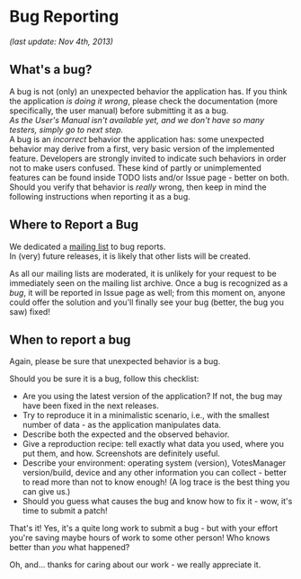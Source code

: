 Bug Reporting
=============
*(last update: Nov 4th, 2013)*

What's a bug?
-------------
A bug is not (only) an unexpected behavior the application has. If you think the application *is doing it wrong*, please check the documentation (more specifically, the user manual) before submitting it as a bug.  
*As the User's Manual isn't available yet, and we don't have so many testers, simply go to next step.*  
A bug is an *incorrect* behavior the application has: some unexpected behavior may derive from a first, very basic version of the implemented feature. Developers are strongly invited to indicate such behaviors in order not to make users confused. These kind of partly or unimplemented features can be found inside TODO lists and/or Issue page - better on both.  
Should you verify that behavior is *really* wrong, then keep in mind the following instructions when reporting it as a bug.

Where to Report a Bug
---------------------

We dedicated a [mailing list](http://www.freelists.org/list/bugs-votesmanager) to bug reports.  
In (very) future releases, it is likely that other lists will be created.

As all our mailing lists are moderated, it is unlikely for your request to be immediately seen on the mailing list archive. Once a bug is recognized as a *bug*, it will be reported in Issue page as well; from this moment on, anyone could offer the solution and you'll finally see your bug (better, the bug you saw) fixed!

When to report a bug
--------------------

Again, please be sure that unexpected behavior is a bug.  

Should you be sure it is a bug, follow this checklist:

* Are you using the latest version of the application? If not, the bug may have been fixed in the next releases.
* Try to reproduce it in a minimalistic scenario, i.e., with the smallest number of data - as the application manipulates data.
* Describe both the expected and the observed behavior.
* Give a reproduction recipe: tell exactly what data you used, where you put them, and how. Screenshots are definitely useful.
* Describe your environment: operating system (version), VotesManager version/build, device and any other information you can collect - better to read more than not to know enough! (A log trace is the best thing you can give us.)
* Should you guess what causes the bug and know how to fix it - wow, it's time to submit a patch!

That's it! Yes, it's a quite long work to submit a bug - but with your effort you're saving maybe hours of work to some other person! Who knows better than *you* what happened?

Oh, and... thanks for caring about our work - we really appreciate it.
